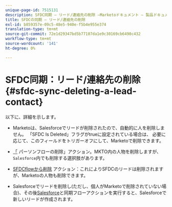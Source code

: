```yaml
---
unique-page-id: 7515131
description: SFDC同期 — リード/連絡先の削除 —Marketoドキュメント — 製品ドキュメント
title: SFDCの同期 — リード/連絡先の削除
exl-id: b859357e-09c5-48e5-940e-f5b4e955e374
translation-type: tm+mt
source-git-commit: 72e1d29347bd5b77107da1e9c30169cb6490c432
workflow-type: tm+mt
source-wordcount: '141'
ht-degree: 0%

---
```


# SFDC同期：リード/連絡先の削除{#sfdc-sync-deleting-a-lead-contact}

以下に、詳細を示します。

* Marketoは、Salesforceでリードが削除されたので、自動的に人を削除しません。 「SFDC Is Deleted」フラグがtrueに設定されている場合は、 必要に応じて、このフィールドをトリガーオフにして、Marketoで削除できます。
* [「](/help/marketo/product-docs/core-marketo-concepts/smart-campaigns/flow-actions/delete-person.md) パーソンフローの削除」アクション。MKTO内の人物を削除しますが、`Salesforce`内でも削除する選択肢があります。

* [SFDCflowから削除](/help/marketo/product-docs/core-marketo-concepts/smart-campaigns/salesforce-flow-actions/delete-person-from-sfdc.md) アクション：これによりSFDCのリードは削除されますが、Marketoの人物も削除できます。
* Salesforceでリードを削除し(ただし、個人がMarketoで削除されていない場合)、その後[Salesforce](/help/marketo/product-docs/core-marketo-concepts/smart-campaigns/salesforce-flow-actions/sync-person-to-sfdc.md)と同期フローアクションを実行すると、Salesforceで新しいリードが作成されます。
